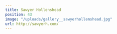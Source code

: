 ```yaml
---
title: Sawyer Hollenshead
position: 43
image: "/uploads/gallery__sawyerhollenshead.jpg"
url: http://sawyerh.com/
---
```


